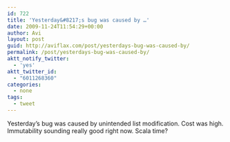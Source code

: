 ```yaml
---
id: 722
title: 'Yesterday&#8217;s bug was caused by …'
date: 2009-11-24T11:54:29+00:00
author: Avi
layout: post
guid: http://aviflax.com/post/yesterdays-bug-was-caused-by/
permalink: /post/yesterdays-bug-was-caused-by/
aktt_notify_twitter:
  - 'yes'
aktt_twitter_id:
  - "6011268360"
categories:
  - none
tags:
  - tweet
---
```

Yesterday&#8217;s bug was caused by unintended list modification. Cost was high. Immutability sounding really good right now. Scala time?